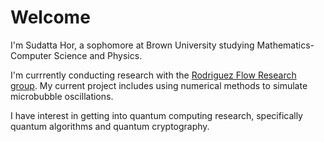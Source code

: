 # Welcome

I'm Sudatta Hor, a sophomore at Brown University studying Mathematics-Computer Science and Physics.

I'm currrently conducting research with the [Rodriguez Flow Research group](https://github.com/RodriguezFlowResearch). My current project includes using numerical methods to simulate microbubble oscillations.

I have interest in getting into quantum computing research, specifically quantum algorithms and quantum cryptography.
